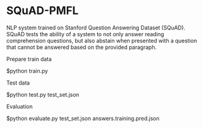 # SQuAD-PMFL
NLP system trained on Stanford Question Answering Dataset (SQuAD). SQuAD tests the ability of a system to not only answer reading comprehension questions, but also abstain when presented with a question that cannot be answered based on the provided paragraph.



Prepare train data

$python train.py



Test data

$python test.py test_set.json



Evaluation

$python evaluate.py test_set.json answers.training.pred.json

